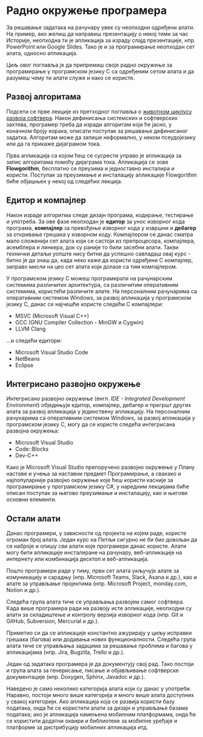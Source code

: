 # Радно окружење програмера

За решавање задатака на рачунару увек су неопходни одређени алати. На пример,
ако желиш да направиш презентацију о некој теми за час Историје, неопходна ти
је апликација за израду слајд презентације, нпр. PowerPoint или Google Slides.
Тако је и за програмирање неопходан сет алата, односно апликација.

Циљ овог поглавља је да припремиш своје радно окружење за програмирање у
програмском језику C са одређеним сетом алата и да разумеш чему ти алати служе
и како се користе.

## Развој алгоритама

Подсети се прве лекције из претходног поглавља о
[животном циклусу развоја софтвера](../uvod/zivotni_ciklus.md). Након
дефинисања системских и софтверских захтева, програмер треба да изради
алгоритам који ће јасно, у коначном броју корака, описати поступак за решавање
дефинисаног задатка. Алгоритам може да запише неформално, у неком псеудојезику
или да га прикаже дијаграмом тока.

Прва апликација са којом ћеш се сусрести управо је апликација за запис
алгоритама помоћу дијаграма тока. Апликација се зове **Flowgorithm**, бесплатно
се преузима и једноставно инсталира и користи. Поступак за преузимање и
инсталацију апликације Flowgorithm биће објашњен у некој од следећих лекција.

## Едитор и компајлер

Након израде алгоритма следе дизајн програма, кодирање, тестирање и употреба.
За ове фазе неопходан је **едитор** за унос изворног кода програма,
**компајлер** за превођење изворног кода у извршни и **дебагер** за откривање
грешака у изворном коду. Компајлером се данас сматра мало сложенији сет алата
који се састоји из препроцесора, компајлера, асемблера и линкера, док су раније
то били засебни алати. Такви технички детаљи уопште нису битни да успешно
савладаш овај курс - битно је да знаш да, када неко каже да користи одређени C
компајлер, заправо мисли на цео сет алата који долазе са тим компајлером.

У програмском језику C можеш програмирати на рачунарским системима различитих
архитектура, са различитим оперативним системима, користећи различите алате. На
персоналним рачунарима са оперативним системом Windows, за развој
апликација у програмском језику C, данас се најчешће користе следећи C
компајлери:

- MSVC (Microsoft Visual C++)
- GCC (GNU Compiler Collection - MinGW и Cygwin)
- LLVM Clang

...и следећи едитори:

- Microsoft Visual Studio Code
- NetBeans
- Eclipse

## Интегрисано развојно окружење

Интегрисано развојно окружење (енгл. *IDE - Integrated Development Environment*)
обједињује едитор, компајлер, дебагер и прегршт других алата за развој
апликација у јединствену апликацију. На персоналним рачунарима са оперативним
системом Windows, за развој апликација у програмском језику C, могу да се
користе следећа интегрисана развојна окружења:

- Microsoft Visual Studio
- Code::Blocks
- Dev-C++

Како је Microsoft Visual Studio препоручено развојно окружење у Плану наставе и
учења за наставни предмет Програмирање, а свакако и најпопуларније развојно
окружење које ћеш користи касније за програмирање у програмском језику C#, у
наредним лекцијама биће описан поступак за његово преузимање и инсталацију, као
и његови основни елементи.

## Остали алати

Данас програмери, у зависности од пројекта на којем раде, користе огроман број
алата. Један курс на Петљи сигурно не би био довољан да се наброје и опишу сви
алати које програмери данас користе. Алати могу бити апликације инсталиране на
рачунару, веб-апликације на интернету или комбинација десктоп и веб-апликација.

Пошто програмери раде у тиму, први сет алата укључује алате за комуникацију
и сарадњу (нпр. Microsoft Teams, Slack, Asana и др.), као и алате за управљање
пројектима (нпр. Microsoft Project, monday.com, Notion и др.).

Следећа група алата тиче се управљања развојем самог софтвера. Када више
програмера ради на развоју исте апликације, неопходни су алати за складиштење и
контролу верзија изворног кода (нпр. Git и GitHub, Subversion, Mercurial и др.).

Приметио си да се апликације константно ажурирају у циљу исправки грешака
(багова) или додавања нових функционалности. Следећа група алата тиче се
управљања задацима за решавање проблема и багова у апликацијама (нпр. Jira,
Bugzilla, Trello и др.).

Један од задатака програмера је да документују свој рад. Тако постоји и група
алата за генерисање, писање и објављивање софтверске документације (нпр.
Doxygen, Sphinx, Javadoc и др.).

Наведено је само неколико категорија алата који су данас у употреби. Наравно,
постоји много више категорија и много више алата доступних у свакој категорији.
Ако апликација која се развија користи базу података, онда ће се користити
алати за дизајн и управљање базама података; ако је апликација намењена
мобилним платформама, онда ће се користити додатни оквири и библиотеке за
мобилне уређаје и платформе за дистрибуцију мобилних апликација итд.
